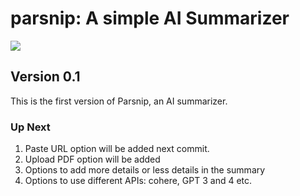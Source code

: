 # parsnip: A simple AI Summarizer
<img src="https://cdn.discordapp.com/attachments/898709510154227752/1103155277999656970/image.png">

## Version 0.1
This is the first version of Parsnip, an AI summarizer.
### Up Next
1. Paste URL option will be added next commit.
2. Upload PDF option will be added
3. Options to add more details or less details in the summary
4. Options to use different APIs: cohere, GPT 3 and 4 etc.
